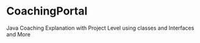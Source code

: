 # CoachingPortal
Java Coaching Explanation with Project Level using classes and Interfaces and More
